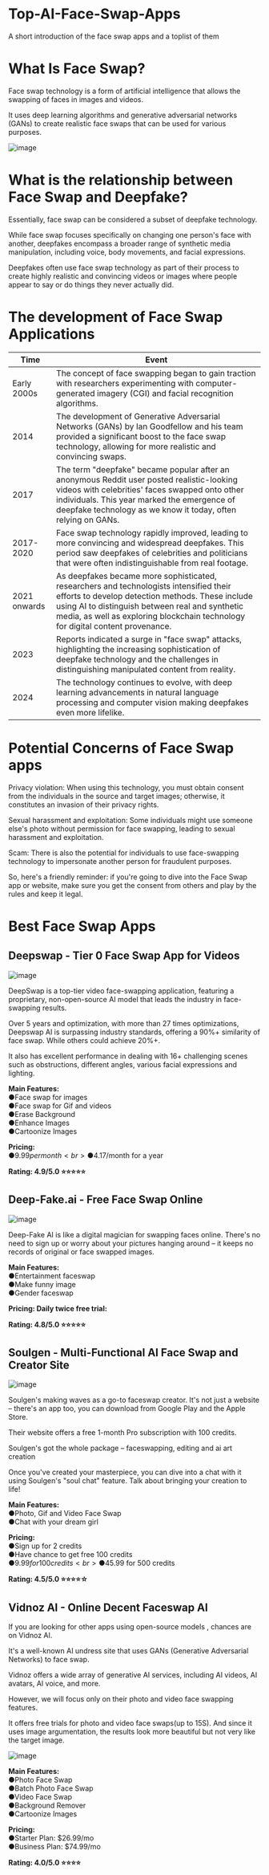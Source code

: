 # Top-AI-Face-Swap-Apps
A short introduction of the face swap apps and a toplist of them
# What Is Face Swap?
Face swap technology is a form of artificial intelligence that allows the swapping of faces in images and videos. 

It uses deep learning algorithms and generative adversarial networks (GANs) to create realistic face swaps that can be used for various purposes.

![image](https://github.com/BiggerGeorge/Top-Face-Swap-Apps/assets/171020335/1c53a745-2666-4e6e-9de8-59582ed7d137)

# What is the relationship between Face Swap and Deepfake?

Essentially, face swap can be considered a subset of deepfake technology. 

While face swap focuses specifically on changing one person's face with another, deepfakes encompass a broader range of synthetic media manipulation, including voice, body movements, and facial expressions.

Deepfakes often use face swap technology as part of their process to create highly realistic and convincing videos or images where people appear to say or do things they never actually did.

# The development of Face Swap Applications

| Time          | Event                                                                                                                                               |
|---------------|-----------------------------------------------------------------------------------------------------------------------------------------------------|
| Early 2000s   | The concept of face swapping began to gain traction with researchers experimenting with computer-generated imagery (CGI) and facial recognition algorithms. |
| 2014          | The development of Generative Adversarial Networks (GANs) by Ian Goodfellow and his team provided a significant boost to the face swap technology, allowing for more realistic and convincing swaps. |
| 2017          | The term "deepfake" became popular after an anonymous Reddit user posted realistic-looking videos with celebrities' faces swapped onto other individuals. This year marked the emergence of deepfake technology as we know it today, often relying on GANs. |
| 2017-2020     | Face swap technology rapidly improved, leading to more convincing and widespread deepfakes. This period saw deepfakes of celebrities and politicians that were often indistinguishable from real footage. |
| 2021 onwards  | As deepfakes became more sophisticated, researchers and technologists intensified their efforts to develop detection methods. These include using AI to distinguish between real and synthetic media, as well as exploring blockchain technology for digital content provenance. |
| 2023          | Reports indicated a surge in "face swap" attacks, highlighting the increasing sophistication of deepfake technology and the challenges in distinguishing manipulated content from reality. |
| 2024          | The technology continues to evolve, with deep learning advancements in natural language processing and computer vision making deepfakes even more lifelike. |

# Potential Concerns of Face Swap apps
Privacy violation: When using this technology, you must obtain consent from the individuals in the source and target images; otherwise, it constitutes an invasion of their privacy rights.

Sexual harassment and exploitation: Some individuals might use someone else's photo without permission for face swapping, leading to sexual harassment and exploitation.

Scam: There is also the potential for individuals to use face-swapping technology to impersonate another person for fraudulent purposes.

So, here's a friendly reminder: if you're going to dive into the Face Swap app or website, make sure you get the consent from others and play by the rules and keep it legal.

# Best Face Swap Apps
## Deepswap - Tier 0 Face Swap App for Videos

![image](https://github.com/BiggerGeorge/Top-Face-Swap-Apps/assets/171020335/fadbde93-f01c-4715-be3e-5e7817d7f2d8)

DeepSwap is a top-tier video face-swapping application, featuring a proprietary, non-open-source AI model that leads the industry in face-swapping results.

Over 5 years and optimization, with more than 27 times optimizations, Deepswap AI is  surpassing industry standards, offering a 90%+ similarity of face swap. While others could achieve 20%+.

It also has excellent performance in dealing with 16+ challenging scenes such as obstructions, different angles, various facial expressions and lighting.

**Main Features:<br>**
●Face swap for images<br>
●Face swap for Gif and videos<br>
●Erase Background<br>
●Enhance Images<br>
●Cartoonize Images<br>

**Pricing:<br>**
●$9.99 per month<br>
●$4.17/month for a year<br>

**Rating: 4.9/5.0 ⭐⭐⭐⭐⭐**

## Deep-Fake.ai - Free Face Swap Online

![image](https://github.com/BiggerGeorge/Top-Face-Swap-Apps/assets/171020335/8b77c07b-98de-4aa2-9699-30eb5ab1c4ed)

Deep-Fake AI is like a digital magician for swapping faces online. There's no need to sign up or worry about your pictures hanging around – it keeps no records of original or face swapped images. 

**Main Features:<br>**
●Entertainment faceswap<br>
●Make funny image<br>
●Gender faceswap<br>

**Pricing: Daily twice free trial:<br>**

**Rating: 4.8/5.0 ⭐⭐⭐⭐⭐**

## Soulgen - Multi-Functional AI Face Swap and Creator Site

![image](https://github.com/BiggerGeorge/Top-Face-Swap-Apps/assets/171020335/74a10401-5f60-443b-b5b3-d74278a7dc40)

Soulgen's making waves as a go-to faceswap creator. It's not just a website – there's an app too, you can download from Google Play and the Apple Store. 

Their website offers  a free 1-month Pro subscription with 100 credits.

Soulgen's got the whole package – faceswapping, editing and ai art creation

Once you've created your masterpiece, you can dive into a chat with it using Soulgen's "soul chat" feature. Talk about bringing your creation to life!

**Main Features:<br>**
●Photo, Gif and Video Face Swap<br>
●Chat with your dream girl<br>

**Pricing:<br>**
●Sign up for 2 credits<br>
●Have chance to get free 100 credits<br>
●$9.99 for 100 credits<br>
●$45.99 for 500 credits<br>

**Rating: 4.5/5.0 ⭐⭐⭐⭐☆**

## Vidnoz AI - Online Decent Faceswap AI

If you are looking for other apps using open-source models , chances are on Vidnoz AI. 

It's a well-known AI undress site that uses GANs (Generative Adversarial Networks) to face swap.

Vidnoz offers a wide array of generative AI services, including AI videos, AI avatars, AI voice, and more. 

However, we will focus only on their photo and video face swapping features.

It offers free trials for photo and video face swaps(up to 15S). And since it uses image argumentation, the results look more beautiful but not very like the target image.

![image](https://github.com/BiggerGeorge/Top-Face-Swap-Apps/assets/171020335/e1f03090-5fdd-4053-9905-094c0aea2b61)

**Main Features:<br>**
●Photo Face Swap<br>
●Batch Photo Face Swap<br>
●Video Face Swap<br>
●Background Remover<br>
●Cartoonize Images<br>

**Pricing:<br>**
●Starter Plan: $26.99/mo<br>
●Business Plan: $74.99/mo<br>


**Rating: 4.0/5.0 ⭐⭐⭐⭐**
